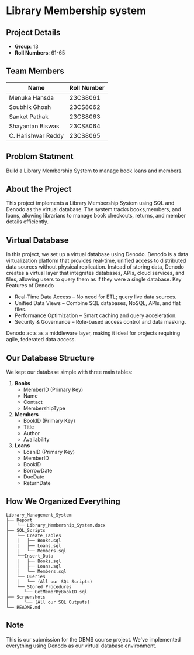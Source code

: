 # Library Membership system
## Project Details
* **Group**: 13
* **Roll Numbers**: 61-65
## Team Members

| Name                  | Roll Number  |
|-----------------------|--------------|
| Menuka Hansda         | 23CS8061     |
| Soubhik Ghosh         | 23CS8062     |
| Sanket Pathak         | 23CS8063     |
| Shayantan Biswas      | 23CS8064     |
| C. Harishwar Reddy    | 23CS8065     |

## **Problem Statment**
Build a Library Membership System to manage book loans and members.

## About the Project
This project implements a Library Membership System using SQL and Denodo as the virtual database.
 The system tracks books,members, and loans, allowing librarians to manage book checkouts, returns, and member
  details efficiently.

## Virtual Database
In this project, we set up a virtual database using Denodo.
  Denodo is a data virtualization platform that provides real-time, unified access 
  to distributed data sources without physical replication. Instead of storing data, 
  Denodo creates a virtual layer that integrates databases, APIs, cloud services, and files,
  allowing users to query them as if they were a single database.
Key Features of Denodo

* Real-Time Data Access – No need for ETL; query live data sources.
* Unified Data Views – Combine SQL databases, NoSQL, APIs, and flat files.
* Performance Optimization – Smart caching and query acceleration.
* Security & Governance – Role-based access control and data masking.

Denodo acts as a middleware layer, making it ideal for projects requiring agile, federated data access.

## Our Database Structure
We kept our database simple with three main tables: 
1. **Books**
   * MemberID (Primary Key)
   * Name
   * Contact
   * MembershipType
2. **Members**
   * BookID (Primary Key)
   * Title
   * Author
   * Availability
3. **Loans**
   * LoanID (Primary Key)
   * MemberID
   * BookID
   * BorrowDate
   * DueDate
   * ReturnDate
   
## How We Organized Everything
```
Library_Management_System
├── Report                       
│   └── Library_Membership_System.docx          
├── SQL_Scripts 
│   └── Create_Tables
│   |   ├── Books.sql
│   |   ├── Loans.sql
│   |   └── Members.sql
│   └──Insert_Data
│   |   ├── Books.sql
│   |   ├── Loans.sql
│   |   └── Members.sql
│   └── Queries
│   |   └── (All our SQL Scripts)
│   └── Stored_Procedures
│      └── GetMembrByBookID.sql
├── Screenshots
│      └── (All our SQL Outputs)
└── README.md
```

## Note
This is our submission for the DBMS course project. We've implemented everything using Denodo as our virtual database environment.
